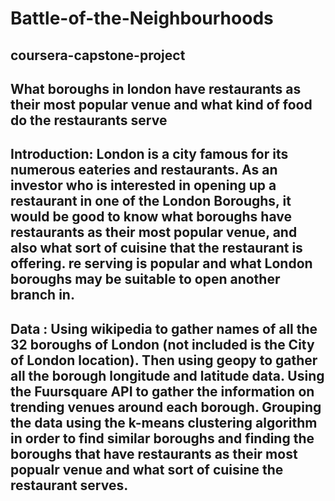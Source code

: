 # Battle-of-the-Neighbourhoods
## coursera-capstone-project
## What boroughs in london have restaurants as their most popular venue and what kind of food do the restaurants serve
## Introduction: London is a city famous for its numerous eateries and restaurants. As an investor who is interested in opening up a restaurant in one of the London Boroughs, it would be good to know what boroughs have restaurants as their most popular venue, and also what sort of cuisine that the restaurant is offering. re serving is popular and what London boroughs may be suitable to open another branch in.
 ## Data : Using wikipedia to gather names of all the 32 boroughs of London (not included is the City of London location). Then using geopy to gather all the borough longitude and latitude data. Using the Fuursquare API to gather the information on trending venues around each borough. Grouping the data using the k-means clustering algorithm in order to find similar boroughs and finding the boroughs that have restaurants as their most popualr venue and what sort of cuisine the restaurant serves.
